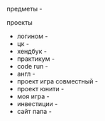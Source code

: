 
предметы -


проекты
- логином - 
- цк -
- хендбук -
- практикум - 
- code run -
- англ -
- проект игра совместный -
- проект юнити -
- моя игра -
- инвестиции -
- сайт папа -